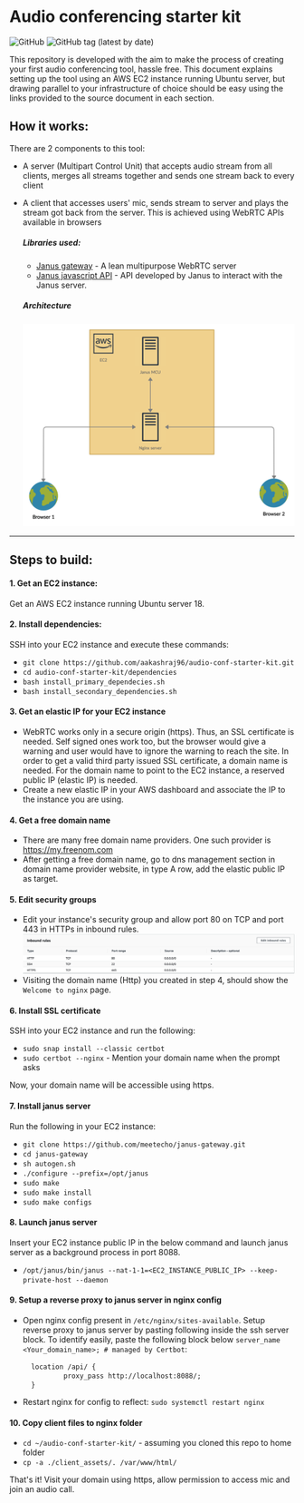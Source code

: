 # Audio conferencing starter kit

<img alt="GitHub" src="https://img.shields.io/github/license/aakashraj96/audio-conf-starter-kit"> <img alt="GitHub tag (latest by date)" src="https://img.shields.io/github/v/tag/aakashraj96/audio-conf-starter-kit">

This repository is developed with the aim to make the process of creating your first audio conferencing tool, hassle free. This document explains setting up the tool using an AWS EC2 instance running Ubuntu server, but drawing parallel to your infrastructure of choice should be easy using the links provided to the source document in each section.

## How it works:

There are 2 components to this tool:

- A server (Multipart Control Unit) that accepts audio stream from all clients, merges all streams together and sends one stream back to every client
- A client that accesses users' mic, sends stream to server and plays the stream got back from the server. This is achieved using WebRTC APIs available in browsers

  ##### Libraries used:

  - [Janus gateway](https://github.com/meetecho/janus-gateway) - A lean multipurpose WebRTC server
  - [Janus javascript API](https://janus.conf.meetecho.com/docs/JS.html) - API developed by Janus to interact with the Janus server.

  ##### Architecture

    <img src="documentation/final_arch.png" alt="drawing" width="600"/>

---

## Steps to build:

#### 1. Get an EC2 instance:

Get an AWS EC2 instance running Ubuntu server 18.

#### 2. Install dependencies:

SSH into your EC2 instance and execute these commands:

- `git clone https://github.com/aakashraj96/audio-conf-starter-kit.git`
- `cd audio-conf-starter-kit/dependencies`
- `bash install_primary_dependecies.sh`
- `bash install_secondary_dependencies.sh`

#### 3. Get an elastic IP for your EC2 instance

- WebRTC works only in a secure origin (https). Thus, an SSL certificate is needed. Self signed ones work too, but the browser would give a warning and user would have to ignore the warning to reach the site. In order to get a valid third party issued SSL certificate, a domain name is needed. For the domain name to point to the EC2 instance, a reserved public IP (elastic IP) is needed.
- Create a new elastic IP in your AWS dashboard and associate the IP to the instance you are using.

#### 4. Get a free domain name

- There are many free domain name providers. One such provider is https://my.freenom.com
- After getting a free domain name, go to dns management section in domain name provider website, in type A row, add the elastic public IP as target.

#### 5. Edit security groups

- Edit your instance's security group and allow port 80 on TCP and port 443 in HTTPs in inbound rules.
  <img src="documentation/inbound_rules.png" alt="drawing" width="800"/>
- Visiting the domain name (Http) you created in step 4, should show the `Welcome to nginx` page.

#### 6. Install SSL certificate

SSH into your EC2 instance and run the following:

- `sudo snap install --classic certbot`
- `sudo certbot --nginx` - Mention your domain name when the prompt asks

Now, your domain name will be accessible using https.

#### 7. Install janus server

Run the following in your EC2 instance:

- `git clone https://github.com/meetecho/janus-gateway.git`
- `cd janus-gateway`
- `sh autogen.sh`
- `./configure --prefix=/opt/janus`
- `sudo make`
- `sudo make install`
- `sudo make configs`

#### 8. Launch janus server

Insert your EC2 instance public IP in the below command and launch janus server as a background process in port 8088.

- `/opt/janus/bin/janus --nat-1-1=<EC2_INSTANCE_PUBLIC_IP> --keep-private-host --daemon`

#### 9. Setup a reverse proxy to janus server in nginx config

- Open nginx config present in `/etc/nginx/sites-available`. Setup reverse proxy to janus server by pasting following inside the ssh server block. To identify easily, paste the following block below `server_name <Your_domain_name>; # managed by Certbot`:

        location /api/ {
                proxy_pass http://localhost:8088/;
        }

- Restart nginx for config to reflect:
  `sudo systemctl restart nginx`

#### 10. Copy client files to nginx folder

- `cd ~/audio-conf-starter-kit/` - assuming you cloned this repo to home folder
- `cp -a ./client_assets/. /var/www/html/`

That's it! Visit your domain using https, allow permission to access mic and join an audio call.
